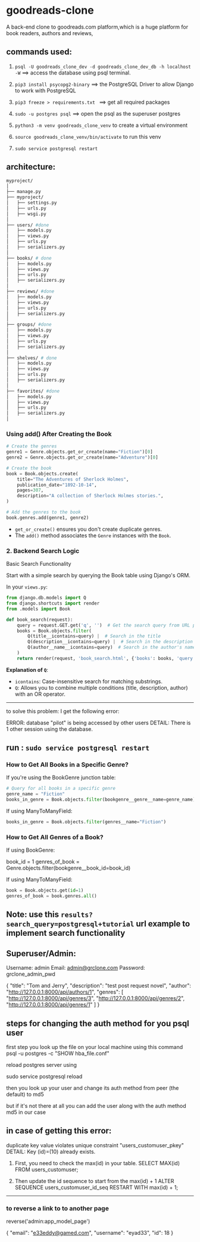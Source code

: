 # goodreads-clone
A back-end clone to goodreads.com platform,which is a huge platform for book readers, authors and reviews,


## commands used:
1. `psql -U goodreads_clone_dev -d goodreads_clone_dev_db -h localhost -W` ==> access the database using psql terminal.

2. `pip3 install psycopg2-binary` ==> the PostgreSQL Driver to allow Django to work with PostgreSQL

3. `pip3 freeze > requirements.txt ` ==> get all required packages

4. `sudo -u postgres psql` ==> open the psql as the superuser postgres

5. `python3 -m venv goodreads_clone_venv` to create a virtual environment
6. `source goodreads_clone_venv/bin/activate` to run this venv
7. `sudo service postgresql restart`


## architecture:
```bash
myproject/
│
├── manage.py
├── myproject/
│   ├── settings.py
│   ├── urls.py
│   ├── wsgi.py
│
├── users/ #done
│   ├── models.py
│   ├── views.py
│   ├── urls.py
│   ├── serializers.py
│
├── books/ # done
│   ├── models.py
│   ├── views.py
│   ├── urls.py
│   ├── serializers.py
│
├── reviews/ #done
│   ├── models.py
│   ├── views.py
│   ├── urls.py
│   ├── serializers.py
│
├── groups/ #done
│   ├── models.py
│   ├── views.py
│   ├── urls.py
│   ├── serializers.py
│
├── shelves/ # done 
│   ├── models.py
│   ├── views.py
│   ├── urls.py
│   ├── serializers.py
│
├── favorites/ #done
│   ├── models.py
│   ├── views.py
│   ├── urls.py
│   ├── serializers.py
│
```


### Using add() After Creating the Book
```python
# Create the genres
genre1 = Genre.objects.get_or_create(name="Fiction")[0]
genre2 = Genre.objects.get_or_create(name="Adventure")[0]

# Create the book
book = Book.objects.create(
    title="The Adventures of Sherlock Holmes",
    publication_date="1892-10-14",
    pages=307,
    description="A collection of Sherlock Holmes stories.",
)

# Add the genres to the book
book.genres.add(genre1, genre2)
```
* `get_or_create()` ensures you don't create duplicate genres.
* The `add()` method associates the `Genre` instances with the `Book`.


### 2. Backend Search Logic
Basic Search Functionality

Start with a simple search by querying the Book table using Django's ORM.

In your `views.py`:

```python
from django.db.models import Q
from django.shortcuts import render
from .models import Book

def book_search(request):
    query = request.GET.get('q', '')  # Get the search query from URL parameters
    books = Book.objects.filter(
        Q(title__icontains=query) |  # Search in the title
        Q(description__icontains=query) |  # Search in the description
        Q(author__name__icontains=query)  # Search in the author's name
    )
    return render(request, 'book_search.html', {'books': books, 'query': query})

```
**Explanation of `Q`**:

* `icontains`: Case-insensitive search for matching substrings.
* `Q`: Allows you to combine multiple conditions (title, description, author) with an OR operator.
---
to solve this problem:
I get the following error:

ERROR:  database "pilot" is being accessed by other users
DETAIL:  There is 1 other session using the database.

run : `sudo service postgresql restart`
---

### How to Get All Books in a Specific Genre?

If you're using the BookGenre junction table:
```python
# Query for all books in a specific genre
genre_name = "Fiction"
books_in_genre = Book.objects.filter(bookgenre__genre__name=genre_name)
```

If using ManyToManyField:
```python
books_in_genre = Book.objects.filter(genres__name="Fiction")
```
### How to Get All Genres of a Book?

If using BookGenre:

book_id = 1
genres_of_book = Genre.objects.filter(bookgenre__book_id=book_id)

If using ManyToManyField:
```python
book = Book.objects.get(id=1)
genres_of_book = book.genres.all()
```

**Note**: use this `results?search_query=postgresql+tutorial` url example to implement search functionality
---


## Superuser/Admin:
Username: admin
Email: admin@grclone.com
Password: grclone_admin_pwd


{
        "title": "Tom and Jerry",
        "description": "test post request novel",
        "author": "http://127.0.0.1:8000/api/authors/1",
        "genres": [
            "http://127.0.0.1:8000/api/genres/3",
            "http://127.0.0.1:8000/api/genres/2",
            "http://127.0.0.1:8000/api/genres/1"
        ]
    }

## steps for changing the auth method for you psql user
first step 
you look up the file on your local machine
using this command
    psql -u postgres -c "SHOW hba_file.conf"

reload postgres server using

sudo service postgresql reload 

then you look up your user and change its auth method from peer (the default) to md5

but if it's not there at all you can add the user along with the auth method md5 in our case


## in case of getting this error:
duplicate key value violates unique constraint "users_customuser_pkey" DETAIL: Key (id)=(10) already exists.

1. First, you need to check the max(id) in your table.
    SELECT MAX(id) FROM users_customuser;

2. Then update the id sequence to start from the 
max(id) + 1
    ALTER SEQUENCE users_customuser_id_seq RESTART
    WITH max(id) + 1;
---

### to reverse a link to to another page
reverse('admin:app_model_page')

{
    "email": "e33eddy@gamed.com",
    "username": "eyad33",
    "id": 18
}
